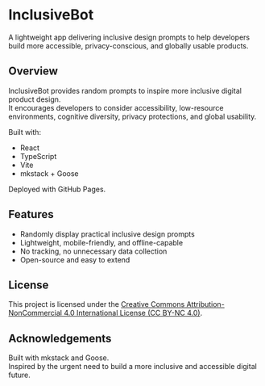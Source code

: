 # InclusiveBot

A lightweight app delivering inclusive design prompts to help developers build more accessible, privacy-conscious, and globally usable products.

## Overview

InclusiveBot provides random prompts to inspire more inclusive digital product design.  
It encourages developers to consider accessibility, low-resource environments, cognitive diversity, privacy protections, and global usability.

Built with:
- React
- TypeScript
- Vite
- mkstack + Goose

Deployed with GitHub Pages.

## Features

- Randomly display practical inclusive design prompts
- Lightweight, mobile-friendly, and offline-capable
- No tracking, no unnecessary data collection
- Open-source and easy to extend

## License

This project is licensed under the [Creative Commons Attribution-NonCommercial 4.0 International License (CC BY-NC 4.0)](https://creativecommons.org/licenses/by-nc/4.0/).

## Acknowledgements

Built with mkstack and Goose.  
Inspired by the urgent need to build a more inclusive and accessible digital future.
